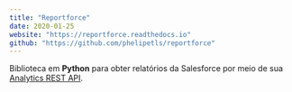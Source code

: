 ```yaml
---
title: "Reportforce"
date: 2020-01-25
website: "https://reportforce.readthedocs.io"
github: "https://github.com/phelipetls/reportforce"
---
```


Biblioteca em **Python** para obter relatórios da Salesforce por meio de sua
[Analytics REST
API](https://resources.docs.salesforce.com/226/latest/en-us/sfdc/pdf/bi_dev_guide_rest.pdf).

